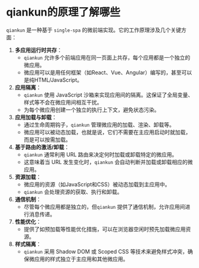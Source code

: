 # qiankun的原理了解哪些

`qiankun` 是一种基于 `single-spa` 的微前端实现。它的工作原理涉及几个关键方面：

1. **多应用运行时共存**：
   - `qiankun` 允许多个前端应用在同一页面上共存，每个应用都是一个独立的微应用。
   - 微应用可以是用任何框架（如React、Vue、Angular）编写的，甚至可以是纯HTML/JavaScript。
2. **应用隔离**：
   - `qiankun` 使用 JavaScript 沙箱来实现应用间的隔离。这保证了全局变量、样式等不会在微应用间相互干扰。
   - 为每个微应用创建一个独立的执行上下文，避免状态污染。
3. **应用加载与卸载**：
   - 通过生命周期钩子，`qiankun` 管理微应用的加载、渲染、卸载等。
   - 微应用可以被动态加载，也就是说，它们不需要在主应用启动时就加载，而是可以按需加载。
4. **基于路由的激活/卸载**：
   - `qiankun` 通常利用 URL 路由来决定何时加载或卸载特定的微应用。
   - 这意味着当 URL 发生变化时，`qiankun` 会自动判断并加载或卸载相应的微应用。
5. **资源加载**：
   - 微应用的资源（如JavaScript和CSS）被动态加载到主应用中。
   - `qiankun` 会处理资源的获取、执行和卸载。
6. **通信机制**：
   - 尽管每个微应用都是独立的，但`qiankun` 提供了通信机制，允许应用间进行消息传递。
7. **性能优化**：
   - 提供了如预加载等性能优化措施，可以在浏览器空闲时预先加载微应用资源。
8. **样式隔离**：
   - `qiankun` 采用 Shadow DOM 或 Scoped CSS 等技术来避免样式冲突，确保微应用的样式独立于主应用和其他微应用。